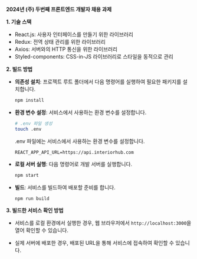 **2024년 (주) 두번째 프론트엔드 개발자 채용 과제**

**1. 기술 스택**

- React.js: 사용자 인터페이스를 만들기 위한 라이브러리
- Redux: 전역 상태 관리를 위한 라이브러리
- Axios: 서버와의 HTTP 통신을 위한 라이브러리
- Styled-components: CSS-in-JS 라이브러리로 스타일을 동적으로 관리

**2. 빌드 방법**

- **의존성 설치**: 프로젝트 루트 폴더에서 다음 명령어를 실행하여 필요한 패키지를 설치합니다.

  ```bash
  npm install
  ```

- **환경 변수 설정**: 서비스에서 사용하는 환경 변수를 설정합니다.

  ```bash
  # .env 파일 생성
  touch .env
  ```

  .env 파일에는 서비스에서 사용하는 환경 변수를 설정합니다.

  ```env
  REACT_APP_API_URL=https://api.interiorhub.com
  ```

- **로컬 서버 실행**: 다음 명령어로 개발 서버를 실행합니다.

  ```bash
  npm start
  ```

- **빌드**: 서비스를 빌드하여 배포할 준비를 합니다.

  ```bash
  npm run build
  ```

**3. 빌드한 서비스 확인 방법**

- 서비스를 로컬 환경에서 실행한 경우, 웹 브라우저에서 `http://localhost:3000`을 열어 확인할 수 있습니다.

- 실제 서버에 배포한 경우, 배포된 URL을 통해 서비스에 접속하여 확인할 수 있습니다.

